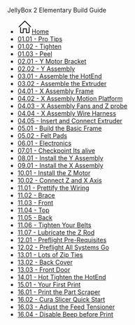 JellyBox 2 Elementary Build Guide
- [![](../assets/home.svg)Home](/)
- [01.01 - Pro Tips](01.01.Pro+Tips.md)
- [01.02 - Tighten](01.02.Tighten.md)
- [01.03 - Peel](01.03.Peel.md)
- [02.01 - Y Motor Bracket](02.01.Y+Motor+Bracket.md)
- [02.02 - Y Assembly](02.02.Y+Assembly.md)
- [03.01 - Assemble the HotEnd](03.01.Assemble+the+HotEnd.md)
- [03.02 - Assemble the Extruder](03.02.Assemble+the+Extruder.md)
- [04.01 - X Assembly Frame](04.01.X+Assembly+Frame.md)
- [04.02 - X Assembly Motion Platform](04.02.X+Assembly+Motion+Platform.md)
- [04.03 - X Assembly Fans and Z probe](04.03.X+Assembly+Fans+and+Z+probe.md)
- [04.04 - X Assembly Wire Harness](04.04.X+Assembly+Wire+Harness.md)
- [04.05 - Insert and Connect Extruder](04.05.Insert+and+Connect+Extruder.md)
- [05.01 - Build the Basic Frame](05.01.Build+the+Basic+Frame.md)
- [05.02 - Felt Pads](05.02.Felt+Pads.md)
- [06.01 - Electronics](06.01.Electronics.md)
- [07.01 - Checkpoint Its alive](07.01.Checkpoint+Its+alive.md)
- [08.01 - Install the Y Assembly](08.01.Install+the+Y+Assembly.md)
- [09.01 - Install the X Assembly](09.01.Install+the+X+Assembly.md)
- [10.01 - Install the Z Motor](10.01.Install+the+Z+Motor.md)
- [10.02 - Connect Z and X Axis](10.02.Connect+Z+and+X+Axis.md)
- [11.01 - Prettify the Wiring](11.01.Prettify+the+Wiring.md)
- [11.02 - Brace](11.02.Brace.md)
- [11.03 - Front](11.03.Front.md)
- [11.04 - Top](11.04.Top.md)
- [11.05 - Back](11.05.Back.md)
- [11.06 - Tighten Your Belts](11.06.Tighten+Your+Belts.md)
- [11.07 - Lubricate the Z Rod](11.07.Lubricate+the+Z+Rod.md)
- [12.01 - Preflight Pre-Requisites](12.01.Preflight+Pre-Requisites.md)
- [12.02 - Preflight All Systems Go](12.02.Preflight+All+Systems+Go.md)
- [13.01 - Lots of Zip Ties](13.01.Lots+of+Zip+Ties.md)
- [13.02 - Back Cover](13.02.Back+Cover.md)
- [13.03 - Front Door](13.03.Front+Door.md)
- [14.01 - Hot Tighten the HotEnd](14.01.Hot+Tighten+the+HotEnd.md)
- [15.01 - Your First Print](../Your-First-Print/README.md)
- [16.01 - Print the Part Scraper](16.01.Print+the+Part+Scraper.md)
- [16.02 - Cura Slicer Quick Start](16.02.Cura+Slicer+Quick+Start.md)
- [16.03 - Adjust the Feed Tensioner](16.03.Adjust+the+Feed+Tensioner.md)
- [16.04 - Disable Beep before Print](16.04.Disable+Beep+before+Print.md)

<span></span>
<!-- - <a href="../Your-First-Print/README.md" target="_blank">15.01 - Your First Print</a> -->
